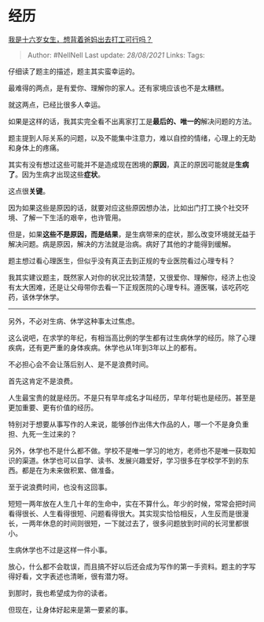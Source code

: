 # 经历
[我是十六岁女生，想背着爸妈出去打工可行吗？](https://www.zhihu.com/question/444411583/answer/1738746546)

> Author: #NellNell 
> Last update: *28/08/2021* 
> Links:
> Tags:  

仔细读了题主的描述，题主其实蛮幸运的。

最难得的两点，是有爱你、理解你的家人。还有家境应该也不是太糟糕。

就这两点，已经比很多人幸运。

如果是这样的话，我其实完全看不出离家打工是**最后的、唯一的**解决问题的方法。

题主提到人际关系的问题，以及不能集中注意力，难以自控的情绪，心理上的无助和身体上的疼痛。

其实有没有想过这些可能并不是造成现在困境的**原因**，真正的原因可能就是**生病了**。因为生病才出现这些**症状**。

这点很**关键**。

因为如果这些是原因的话，就要对应这些原因想办法，比如出门打工换个社交环境、了解一下生活的艰辛，也许管用。

但是，如果**这些不是原因，而是结果**，是生病带来的症状，那么改变环境就无益于解决问题。病是原因，解决的方法就是治病。病好了其他的才能得到缓解。

题主想过看心理医生，但似乎没有真正去到正规的专业医院看过心理专科？

我其实建议题主，既然家人对你的状况比较清楚，又很爱你、理解你，经济上也没有太大困难，还是让父母带你去看一下正规医院的心理专科。遵医嘱，该吃药吃药，该休学休学。

---

另外，不必对生病、休学这种事太过焦虑。

这么说吧，在求学的年纪，有相当高比例的学生都有过生病休学的经历。除了心理疾病，还有更严重的身体疾病。休学也从1年到3年以上的都有。

不必担心会不会让落后别人、是不是浪费时间。

首先这肯定不是浪费。

人生最宝贵的就是经历。不是只有早年成名才叫经历，早年付轭也是经历。甚至是更加重要、更有价值的经历。

特别对于想要从事写作的人来说，能够创作出伟大作品的人，哪一个不是身负重担、九死一生过来的？

另外，休学也不是什么都不做。学校不是唯一学习的地方，老师也不是唯一获取知识的渠道。休学也可以自学、读书、发展兴趣爱好，学习很多在学校学不到的东西。都是在为未来做积累、做准备。

至于说浪费时间，也没有这回事。

短短一两年放在人生几十年的生命中，实在不算什么。年少的时候，常常会把时间看得很长、人生看得很短、问题看得很大。其实现实恰恰相反，人生反而是很漫长，一两年休息的时间则很短，一下就过去了，很多问题放到时间的长河里都很小。

生病休学也不过是这样一件小事。

放心，什么都不会耽误，而且搞不好以后还会成为写作的第一手资料。题主的字写得好看，文字表述也清晰，很有潜力呀。

到那时，我也希望成为你的读者。

但现在，让身体好起来是第一要紧的事。
